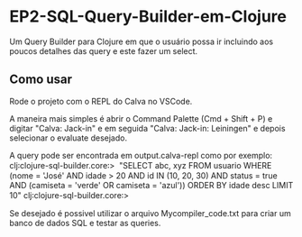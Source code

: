 # EP2-SQL-Query-Builder-em-Clojure
Um Query Builder para Clojure em que o usuário possa ir incluindo aos poucos detalhes das query e este fazer um select.

## Como usar
Rode o projeto com o REPL do Calva no VSCode.


A maneira mais simples é abrir o Command Palette (Cmd + Shift + P) e digitar "Calva: Jack-in" e em seguida "Calva: Jack-in: Leiningen" e depois selecionar o evaluate desejado.


A query pode ser encontrada em output.calva-repl como por exemplo:
clj꞉clojure-sql-builder.core꞉> 
"SELECT abc, xyz FROM usuario WHERE (nome = 'José' AND idade > 20 AND id IN (10, 20, 30) AND status = true AND (camiseta = 'verde' OR camiseta = 'azul')) ORDER BY idade desc LIMIT 10"
clj꞉clojure-sql-builder.core꞉> 


Se desejado é possivel utilizar o arquivo Mycompiler_code.txt para criar um banco de dados SQL e testar as queries.
